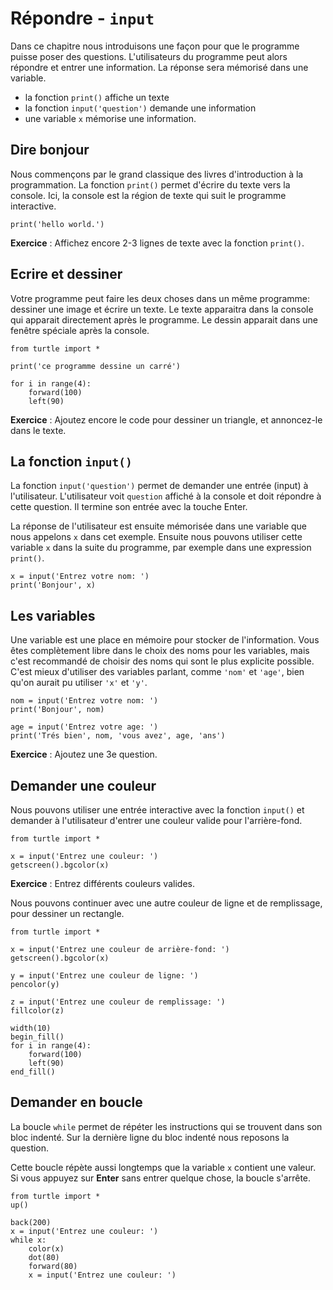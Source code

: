 # Répondre - `input`

Dans ce chapitre nous introduisons une façon pour que le programme puisse poser des questions. L'utilisateurs du programme peut alors répondre et entrer une information. La réponse sera mémorisé dans une variable.

- la fonction `print()` affiche un texte
- la fonction `input('question')` demande une information
- une variable `x` mémorise une information.

## Dire bonjour

Nous commençons par le grand classique des livres d'introduction à la programmation.
La fonction `print()` permet d'écrire du texte vers la console.
Ici, la console est la région de texte qui suit le programme interactive.

```{codeplay}
print('hello world.')
```

**Exercice** : Affichez encore 2-3 lignes de texte avec la fonction `print()`.

## Ecrire et dessiner

Votre programme peut faire les deux choses dans un même programme: dessiner une image et écrire un texte.
Le texte apparaitra dans la console qui apparait directement après le programme.
Le dessin apparait dans une fenêtre spéciale après la console.

```{codeplay}
from turtle import *

print('ce programme dessine un carré')

for i in range(4):
    forward(100)
    left(90)
```

**Exercice** : Ajoutez encore le code pour dessiner un triangle, et annoncez-le dans le texte.

## La fonction `input()`

La fonction `input('question')` permet de demander une entrée (input) à l'utilisateur.
L'utilisateur voit `question` affiché à la console et doit répondre à cette question. Il termine son entrée avec la touche Enter.

La réponse de l'utilisateur est ensuite mémorisée dans une variable que nous appelons `x` dans cet exemple. 
Ensuite nous pouvons utiliser cette variable `x` dans la suite du programme, par exemple dans une expression `print()`.

```{codeplay}
x = input('Entrez votre nom: ')
print('Bonjour', x)
```

## Les variables

Une variable est une place en mémoire pour stocker de l'information.
Vous êtes complètement libre dans le choix des noms pour les variables, mais c'est recommandé de choisir des noms qui sont le plus explicite possible. C'est mieux d'utiliser des variables parlant, comme `'nom'` et `'age'`,  bien qu'on aurait pu utiliser `'x'` et `'y'`.  

```{codeplay}
nom = input('Entrez votre nom: ')
print('Bonjour', nom)

age = input('Entrez votre age: ')
print('Trés bien', nom, 'vous avez', age, 'ans')
```

**Exercice** : Ajoutez une 3e question.


## Demander une couleur

Nous pouvons utiliser une entrée interactive avec la fonction `input()`
et demander à l'utilisateur d'entrer une couleur valide pour l'arrière-fond.

```{codeplay}
from turtle import *

x = input('Entrez une couleur: ')
getscreen().bgcolor(x)
```

**Exercice** : Entrez différents couleurs valides.

Nous pouvons continuer avec une autre couleur de ligne et de remplissage, pour dessiner un rectangle.

```{codeplay}
from turtle import *

x = input('Entrez une couleur de arrière-fond: ')
getscreen().bgcolor(x)

y = input('Entrez une couleur de ligne: ')
pencolor(y)

z = input('Entrez une couleur de remplissage: ')
fillcolor(z)

width(10)
begin_fill()
for i in range(4):
    forward(100)
    left(90)
end_fill()
```

## Demander en boucle

La boucle `while` permet de répéter les instructions qui se trouvent dans son bloc indenté.
Sur la dernière ligne du bloc indenté nous reposons la question.

Cette boucle répète aussi longtemps que la variable `x` contient une valeur.
Si vous appuyez sur **Enter** sans entrer quelque chose, la boucle s'arrête.

```{codeplay}
from turtle import *
up()

back(200)
x = input('Entrez une couleur: ')
while x:
    color(x)
    dot(80)
    forward(80)
    x = input('Entrez une couleur: ')
```